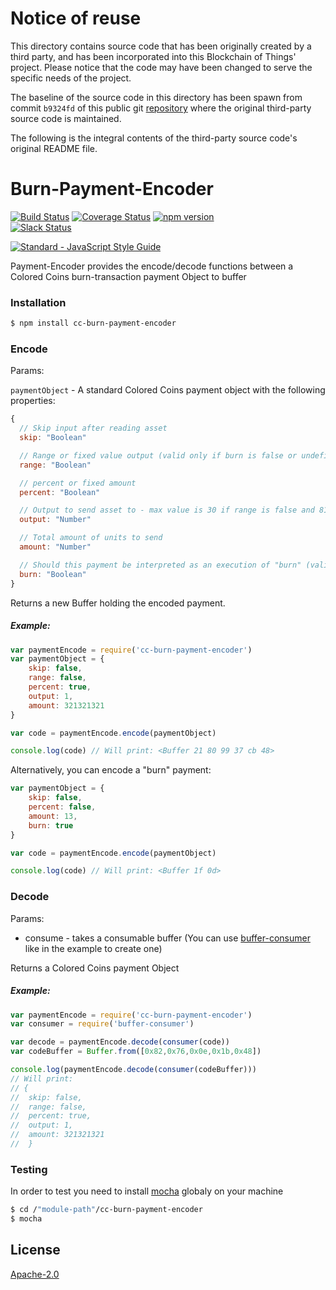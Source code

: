 # Notice of reuse

This directory contains source code that has been originally created by a third party, and has been incorporated into
this Blockchain of Things' project. Please notice that the code may have been changed to serve the specific needs of
the project.

The baseline of the source code in this directory has been spawn from commit `b9324fd` of this public git [repository](https://github.com/Colored-Coins/Burn-Payment-Encoder.git)
where the original third-party source code is maintained.

The following is the integral contents of the third-party source code's original README file.

# Burn-Payment-Encoder
[![Build Status](https://travis-ci.org/Colored-Coins/Burn-Payment-Encoder.svg?branch=master)](https://travis-ci.org/Colored-Coins/Burn-Payment-Encoder) 
[![Coverage Status](https://coveralls.io/repos/github/Colored-Coins/Burn-Payment-Encoder/badge.svg?branch=master)](https://coveralls.io/github/Colored-Coins/Burn-Payment-Encoder?branch=master)
[![npm version](https://badge.fury.io/js/cc-burn-payment-encoder.svg)](http://badge.fury.io/js/cc-burn-payment-encoder)  
[![Slack Status](http://slack.coloredcoins.org/badge.svg)](http://slack.coloredcoins.org)

[![Standard - JavaScript Style Guide](https://cdn.rawgit.com/feross/standard/master/badge.svg)](https://github.com/feross/standard)

Payment-Encoder provides the encode/decode functions between a Colored Coins burn-transaction payment Object to buffer

### Installation

```sh
$ npm install cc-burn-payment-encoder
```


### Encode

Params:

`paymentObject` - A standard Colored Coins payment object with the following properties:

```js
{
  // Skip input after reading asset
  skip: "Boolean"

  // Range or fixed value output (valid only if burn is false or undefined)
  range: "Boolean"

  // percent or fixed amount
  percent: "Boolean"

  // Output to send asset to - max value is 30 if range is false and 8191 if true (valid only if burn is false or undefined)
  output: "Number"

  // Total amount of units to send
  amount: "Number"

  // Should this payment be interpreted as an execution of "burn" (valid only if output value and range are undefined)
  burn: "Boolean"
}

```

Returns a new Buffer holding the encoded payment.

##### Example:

```js
var paymentEncode = require('cc-burn-payment-encoder')
var paymentObject = {
    skip: false,
    range: false,
    percent: true,
    output: 1,
    amount: 321321321
}

var code = paymentEncode.encode(paymentObject)

console.log(code) // Will print: <Buffer 21 80 99 37 cb 48>
```
Alternatively, you can encode a "burn" payment:
```js
var paymentObject = {
    skip: false,
    percent: false,
    amount: 13,
    burn: true
}

var code = paymentEncode.encode(paymentObject)

console.log(code) // Will print: <Buffer 1f 0d>
```

### Decode

Params:

- consume - takes a consumable buffer (You can use [buffer-consumer] like in the example to create one)

Returns a Colored Coins payment Object

##### Example:

```js
var paymentEncode = require('cc-burn-payment-encoder')
var consumer = require('buffer-consumer')

var decode = paymentEncode.decode(consumer(code))
var codeBuffer = Buffer.from([0x82,0x76,0x0e,0x1b,0x48])

console.log(paymentEncode.decode(consumer(codeBuffer)))
// Will print:
// {
//  skip: false,
//  range: false,
//  percent: true,
//  output: 1,
//  amount: 321321321
//  }
```

### Testing

In order to test you need to install [mocha] globaly on your machine

```sh
$ cd /"module-path"/cc-burn-payment-encoder
$ mocha
```


License
----

[Apache-2.0](http://www.apache.org/licenses/LICENSE-2.0)


[mocha]:https://www.npmjs.com/package/mocha
[buffer-consumer]:https://www.npmjs.com/package/buffer-consumer
